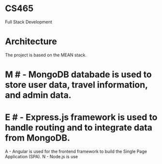 # CS465
Full Stack Development
# Architecture
The project is based on the MEAN stack.
# M # - MongoDB databade is used to store user data, travel information, and admin data.
# E # - Express.js framework is used to handle routing and to integrate data from MongoDB.
A - Angular is used for the frontend framework to build the Single Page Application (SPA).
N - Node.js is use
